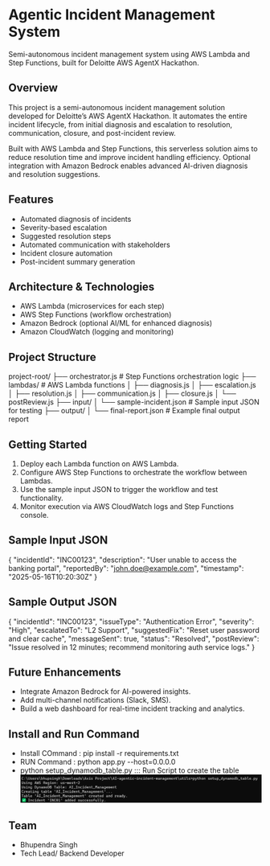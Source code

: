 # Agentic Incident Management System
Semi-autonomous incident management system using AWS Lambda and Step Functions, built for Deloitte AWS AgentX Hackathon.

## Overview

This project is a semi-autonomous incident management solution developed for Deloitte’s AWS AgentX Hackathon. It automates the entire incident lifecycle, from initial diagnosis and escalation to resolution, communication, closure, and post-incident review.

Built with AWS Lambda and Step Functions, this serverless solution aims to reduce resolution time and improve incident handling efficiency. Optional integration with Amazon Bedrock enables advanced AI-driven diagnosis and resolution suggestions.

## Features

- Automated diagnosis of incidents  
- Severity-based escalation  
- Suggested resolution steps  
- Automated communication with stakeholders  
- Incident closure automation  
- Post-incident summary generation  


## Architecture & Technologies

- AWS Lambda (microservices for each step)  
- AWS Step Functions (workflow orchestration)  
- Amazon Bedrock (optional AI/ML for enhanced diagnosis)  
- Amazon CloudWatch (logging and monitoring)  


## Project Structure

project-root/
├── orchestrator.js # Step Functions orchestration logic
├── lambdas/ # AWS Lambda functions
│ ├── diagnosis.js
│ ├── escalation.js
│ ├── resolution.js
│ ├── communication.js
│ ├── closure.js
│ └── postReview.js
├── input/
│ └── sample-incident.json # Sample input JSON for testing
├── output/
│ └── final-report.json # Example final output report

## Getting Started

1. Deploy each Lambda function on AWS Lambda.  
2. Configure AWS Step Functions to orchestrate the workflow between Lambdas.  
3. Use the sample input JSON to trigger the workflow and test functionality.  
4. Monitor execution via AWS CloudWatch logs and Step Functions console.  


## Sample Input JSON
{
  "incidentId": "INC00123",
  "description": "User unable to access the banking portal",
  "reportedBy": "john.doe@example.com",
  "timestamp": "2025-05-16T10:20:30Z"
}

## Sample Output JSON
{
  "incidentId": "INC00123",
  "issueType": "Authentication Error",
  "severity": "High",
  "escalatedTo": "L2 Support",
  "suggestedFix": "Reset user password and clear cache",
  "messageSent": true,
  "status": "Resolved",
  "postReview": "Issue resolved in 12 minutes; recommend monitoring auth service logs."
}

## Future Enhancements
 - Integrate Amazon Bedrock for AI-powered insights.
 - Add multi-channel notifications (Slack, SMS).
 - Build a web dashboard for real-time incident tracking and analytics.

## Install and Run Command
 - Install COmmand : pip install -r requirements.txt
 - RUN Command : python app.py --host=0.0.0.0
 - python setup_dynamodb_table.py  ::: Run Script to create the table
 ![alt text](image.png)

## Team
 - Bhupendra Singh
 - Tech Lead/ Backend Developer